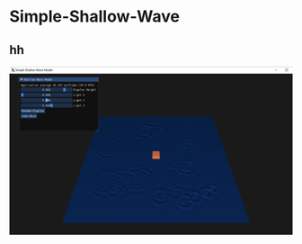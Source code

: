 # Simple-Shallow-Wave

## hh
![截图](https://github.com/LeoTovey/Simple-Shallow-Wave/blob/main/screenshot.png "Magic Gardens")